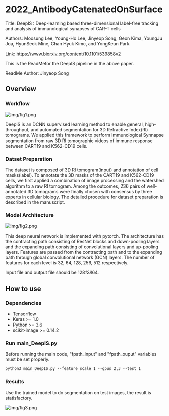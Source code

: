 # 2022_AntibodyCatenatedOnSurface

Title: DeepIS : Deep-learning based three-dimensional label-free tracking and analysis of immunological synapses of CAR-T cells

Authors: Moosung Lee, Young-Ho Lee, Jinyeop Song, Geon Kima, YoungJu Joa, HyunSeok Mine, Chan Hyuk Kimc, and YongKeun Park.

Link: https://www.biorxiv.org/content/10.1101/539858v2

This is the ReadMefor the DeepIS pipeline in the above paper. 

ReadMe Author: Jinyeop Song

## Overview

### Workflow

![img/fig1.png](img/fig1.png)


DeepIS is an DCNN supervised learning method to enable general, high-throughput, and automated segmentation for 3D Refractive Index(RI) tomograms. We applied this framework to perform Immunological Synnapse segmentation from raw 3D RI tomographic videos of immune response between CART19 and K562-CD19 cells. 

### Datset Preparation

The dataset is composed of 3D RI tomogram(input) and annotation of cell masks(label). To annotate the 3D masks of the CART19 and K562-CD19 cells, we first applied a combination of image processing and the watershed algorithm to a raw RI tomogram. Among the outcomes, 236 pairs of well-annotated 3D tomograms were finally chosen with consensus by three experts in cellular biology. The detailed procedure for dataset preparation is described in the manuscript. 

### Model Architecture

![img/fig2.png](img/fig2.png)

This deep neural network is implemented with pytorch. The architecture has the contracting path consisting of ResNet blocks and down-pooling layers and the expanding path consisting of convolutional layers and up-pooling layers. Features are passed from the contracting path and to the expanding path through global convolutional network (GCN) layers. The number of features for each level is 32, 64, 128, 256, 512 respectively.

Input file and output file should be 128*128*64.

## How to use

### Dependencies
* Tensorflow
* Keras >= 1.0
* Python >= 3.6
* scikit-image >= 0.14.2


### Run main_DeepIS.py

Before running the main code, "fpath_input" and "fpath_ouput" variables must be set properly.

    python3 main_DeepIS.py --feature_scale 1 --gpus 2,3 --test 1
       
### Results

Use the trained model to do segmentation on test images, the result is statisfactory.

![img/fig3.png](img/fig3.png)

